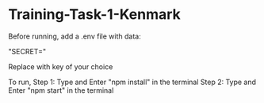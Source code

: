 # Training-Task-1-Kenmark

Before running,
add a .env file with data:

"SECRET=<KEY>"

Replace <KEY> with key of your choice

To run,
Step 1: Type and Enter "npm install" in the terminal
Step 2: Type and Enter "npm start" in the terminal

